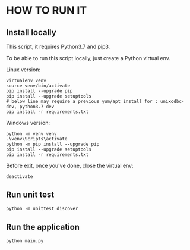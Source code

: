 # HOW TO RUN IT

## Install locally

This script, it requires Python3.7 and pip3.

To be able to run this script locally, just create a Python virtual env.

Linux version:

```console
virtualenv venv
source venv/bin/activate
pip install --upgrade pip
pip install --upgrade setuptools
# below line may require a previous yum/apt install for : unixodbc-dev, python3.7-dev
pip install -r requirements.txt
```

Windows version:

```console
python -m venv venv
.\venv\Scripts\activate
python -m pip install --upgrade pip
pip install --upgrade setuptools
pip install -r requirements.txt
```

Before exit, once you've done, close the virtual env:

```console
deactivate
```

## Run unit test

```python
python -m unittest discover
```

## Run the application

```bash
python main.py
```